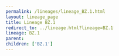 ```yaml
---
permalink: /lineages/lineage_BZ.1.html
layout: lineage_page
title: Lineage BZ.1
redirect_to: ../lineage.html?lineage=BZ.1
lineage: BZ.1
parent: 
children: ['BZ.1']
---
```

